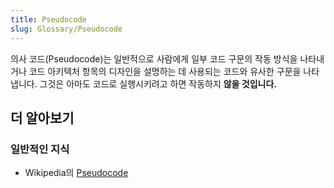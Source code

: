 ```yaml
---
title: Pseudocode
slug: Glossary/Pseudocode
---
```

의사 코드(Pseudocode)는 일반적으로 사람에게 일부 코드 구문의 작동 방식을 나타내거나 코드 아키텍처 항목의 디자인을 설명하는 데 사용되는 코드와 유사한 구문을 나타냅니다. 그것은 아마도 코드로 실행시키려고 하면 작동하지 **않을 것입니다.**

## 더 알아보기

### 일반적인 지식

- Wikipedia의 [Pseudocode](https://ko.wikipedia.org/wiki/%EC%9D%98%EC%82%AC%EC%BD%94%EB%93%9C)
